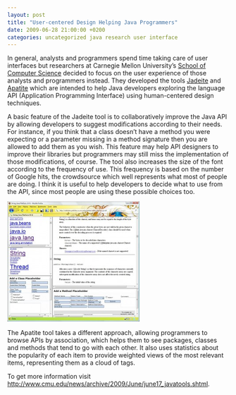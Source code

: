 ```yaml
---
layout: post
title: "User-centered Design Helping Java Programmers"
date: 2009-06-28 21:00:00 +0200
categories: uncategorized java research user interface
---
```


In general, analysts and programmers spend time taking care of user interfaces but researchers at Carnegie Mellon University’s <a href="http://www.cs.cmu.edu/">School of Computer Science</a> decided to focus on the user experience of those analysts and programmers instead. They developed the tools <a href="http://edelstein.pebbles.cs.cmu.edu/jadeite/">Jadeite</a> and <a href="http://edelstein.pebbles.cs.cmu.edu/apatite/">Apatite</a> which are intended to help Java developers exploring the language API (Application Programming Interface) using human-centered design techniques.

A basic feature of the Jadeite tool is to collaboratively improve the Java API by allowing developers to suggest modifications according to their needs. For instance, if you think that a class doesn’t have a method you were expecting or a parameter missing in a method signature then you are allowed to add them as you wish. This feature may help API designers to improve their libraries but programmers may still miss the implementation of those modifications, of course. The tool also increases the size of the font according to the frequency of use. This frequency is based on the number of Google hits, the crowdsource which well represents what most of people are doing. I think it is useful to help developers to decide what to use from the API, since most people are using these possible choices too.

<a href="http://69.89.31.239/~hildeber/wp-content/uploads/2009/06/jadeite.jpg">![jadeite-300x272.jpg](/images/posts/jadeite-300x272.jpg)</a>

The Apatite tool takes a different approach, allowing programmers to browse APIs by association, which helps them to see packages, classes and methods that tend to go with each other. It also uses statistics about the popularity of each item to provide weighted views of the most relevant items, representing them as a cloud of tags.

To get more information visit <a href="http://www.cmu.edu/news/archive/2009/June/june17_javatools.shtml">http://www.cmu.edu/news/archive/2009/June/june17_javatools.shtml</a>.
